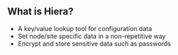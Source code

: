 ## What is Hiera?

* A key/value lookup tool for configuration data
* Set node/site specific data in a non-repetitive way
* Encrypt and store sensitive data such as passwords
